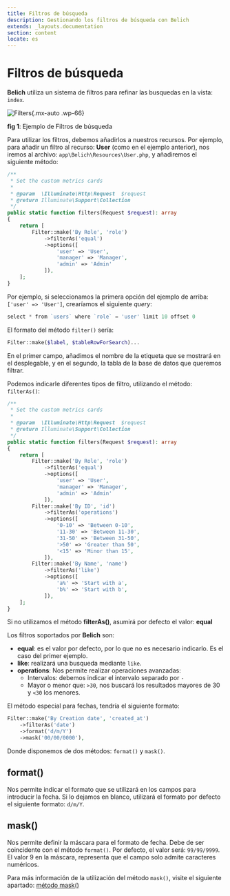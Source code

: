 ```yaml
---
title: Filtros de búsqueda
description: Gestionando los filtros de búsqueda con Belich
extends: _layouts.documentation
section: content
locate: es
---
```


# Filtros de búsqueda

**Belich** utiliza un sistema de filtros para refinar las busquedas en la vista: `index`.

![Filters](../../../assets/images/filters.jpg){.mx-auto .wp-66}
<div id="legend"><b>fig 1</b>: Ejemplo de Filtros de búsqueda</div>

Para utilizar los filtros, debemos añadirlos a nuestros recursos. Por ejemplo, para añadir un filtro al recurso: **User** (como en el ejemplo anterior), nos iremos al archivo: `app\Belich\Resources\User.php`, y añadiremos el siguiente método:

```php
/**
 * Set the custom metrics cards
 *
 * @param  \Illuminate\Http\Request  $request
 * @return Illuminate\Support\Collection
 */
public static function filters(Request $request): array
{
    return [
        Filter::make('By Role', 'role')
            ->filterAs('equal')
            ->options([
                'user' => 'User',
                'manager' => 'Manager',
                'admin' => 'Admin'
            ]),
    ];
}
```

Por ejemplo, si seleccionamos la primera opción del ejemplo de arriba: `['user' => 'User']`, crearíamos el siguiente *query*: 

```php 
select * from `users` where `role` = 'user' limit 10 offset 0
```

El formato del método `filter()` sería:

```php 
Filter::make($label, $tableRowForSearch)...
```

En el primer campo, añadimos el nombre de la etiqueta que se mostrará en el desplegable, y en el segundo, la tabla de la base de datos que queremos filtrar.

Podemos indicarle diferentes tipos de filtro, utilizando el método: `filterAs()`:

```php
/**
 * Set the custom metrics cards
 *
 * @param  \Illuminate\Http\Request  $request
 * @return Illuminate\Support\Collection
 */
public static function filters(Request $request): array
{
    return [
        Filter::make('By Role', 'role')
            ->filterAs('equal')
            ->options([
                'user' => 'User',
                'manager' => 'Manager',
                'admin' => 'Admin'
            ]),
        Filter::make('By ID', 'id')
            ->filterAs('operations')
            ->options([
                '0-10' => 'Between 0-10',
                '11-30' => 'Between 11-30',
                '31-50' => 'Between 31-50',
                '>50' => 'Greater than 50',
                '<15' => 'Minor than 15',
            ]),
        Filter::make('By Name', 'name')
            ->filterAs('like')
            ->options([
                'a%' => 'Start with a',
                'b%' => 'Start with b',
            ]),
    ];
}
```

<div class="alert info">Si no utilizamos el método <strong>filterAs()</strong>, asumirá por defecto el valor: <strong>equal</strong></div>

Los filtros soportados por **Belich** son:

- **equal**: es el valor por defecto, por lo que no es necesario indicarlo. Es el caso del primer ejemplo.
- **like**: realizará una busqueda mediante `like`.
- **operations**: Nos permite realizar operaciones avanzadas: 
    + Intervalos: debemos indicar el intervalo separado por `-` 
    + Mayor o menor que: `>30`, nos buscará los resultados mayores de 30 y `<30` los menores.

El método especial para fechas, tendría el siguiente formato:

```php
Filter::make('By Creation date', 'created_at')
    ->filterAs('date')
    ->format('d/m/Y')
    ->mask('00/00/0000'),
```

Donde disponemos de dos métodos: `format()` y `mask()`.

## format()

Nos permite indicar el formato que se utilizará en los campos para introducir la fecha. Si lo dejamos en blanco, utilizará el formato por defecto el siguiente formato: `d/m/Y`.

## mask()

Nos permite definir la máscara para el formato de fecha. Debe de ser coincidente con el método `format()`. Por defecto, el valor será: `99/99/9999`. El valor 9 en la máscara, representa que el campo solo admite caracteres numéricos. 

Para más información de la utilización del método `mask()`, visite el siguiente apartado: [método mask()](../fields/patterns)
